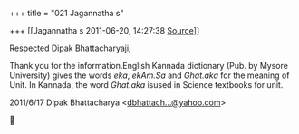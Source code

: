 +++
title = "021 Jagannatha s"

+++
[[Jagannatha s	2011-06-20, 14:27:38 [Source](https://groups.google.com/g/bvparishat/c/XWXjobVnmP4)]]



Respected Dipak Bhattacharyaji,

Thank you for the information.English Kannada dictionary (Pub. by Mysore University) gives the words *eka*, *ekAm.Sa* and *Ghat.aka* for the meaning of Unit. In Kannada, the word *Ghat.aka* isused in Science textbooks for unit.  
  

2011/6/17 Dipak Bhattacharya \<[dbhattach...@yahoo.com]()\>



